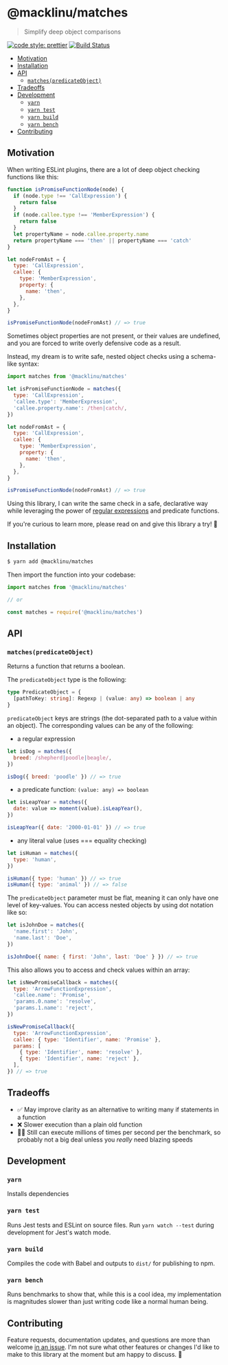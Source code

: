 # @macklinu/matches

> Simplify deep object comparisons

[![code style: prettier](https://img.shields.io/badge/code_style-prettier-ff69b4.svg)](https://github.com/prettier/prettier)
[![Build Status](https://travis-ci.org/macklinu/matches.svg?branch=master)](https://travis-ci.org/macklinu/matches)

<!-- START doctoc generated TOC please keep comment here to allow auto update -->
<!-- DON'T EDIT THIS SECTION, INSTEAD RE-RUN doctoc TO UPDATE -->

- [Motivation](#motivation)
- [Installation](#installation)
- [API](#api)
  - [`matches(predicateObject)`](#matchespredicateobject)
- [Tradeoffs](#tradeoffs)
- [Development](#development)
  - [`yarn`](#yarn)
  - [`yarn test`](#yarn-test)
  - [`yarn build`](#yarn-build)
  - [`yarn bench`](#yarn-bench)
- [Contributing](#contributing)

<!-- END doctoc generated TOC please keep comment here to allow auto update -->

## Motivation

When writing ESLint plugins, there are a lot of deep object checking functions
like this:

```js
function isPromiseFunctionNode(node) {
  if (node.type !== 'CallExpression') {
    return false
  }
  if (node.callee.type !== 'MemberExpression') {
    return false
  }
  let propertyName = node.callee.property.name
  return propertyName === 'then' || propertyName === 'catch'
}

let nodeFromAst = {
  type: 'CallExpression',
  callee: {
    type: 'MemberExpression',
    property: {
      name: 'then',
    },
  },
}

isPromiseFunctionNode(nodeFromAst) // => true
```

Sometimes object properties are not present, or their values are undefined, and
you are forced to write overly defensive code as a result.

Instead, my dream is to write safe, nested object checks using a schema-like
syntax:

```js
import matches from '@macklinu/matches'

let isPromiseFunctionNode = matches({
  type: 'CallExpression',
  'callee.type': 'MemberExpression',
  'callee.property.name': /then|catch/,
})

let nodeFromAst = {
  type: 'CallExpression',
  callee: {
    type: 'MemberExpression',
    property: {
      name: 'then',
    },
  },
}

isPromiseFunctionNode(nodeFromAst) // => true
```

Using this library, I can write the same check in a safe, declarative way while
leveraging the power of
[regular expressions](https://developer.mozilla.org/en-US/docs/Web/JavaScript/Guide/Regular_Expressions)
and predicate functions.

If you're curious to learn more, please read on and give this library a try! 🙂

## Installation

```sh
$ yarn add @macklinu/matches
```

Then import the function into your codebase:

```js
import matches from '@macklinu/matches'

// or

const matches = require('@macklinu/matches')
```

## API

### `matches(predicateObject)`

Returns a function that returns a boolean.

The `predicateObject` type is the following:

```ts
type PredicateObject = {
  [pathToKey: string]: Regexp | (value: any) => boolean | any
}
```

`predicateObject` keys are strings (the dot-separated path to a value within an
object). The corresponding values can be any of the following:

- a regular expression

```js
let isDog = matches({
  breed: /shepherd|poodle|beagle/,
})

isDog({ breed: 'poodle' }) // => true
```

- a predicate function: `(value: any) => boolean`

```js
let isLeapYear = matches({
  date: value => moment(value).isLeapYear(),
})

isLeapYear({ date: '2000-01-01' }) // => true
```

- any literal value (uses === equality checking)

```js
let isHuman = matches({
  type: 'human',
})

isHuman({ type: 'human' }) // => true
isHuman({ type: 'animal' }) // => false
```

The `predicateObject` parameter must be flat, meaning it can only have one level
of key-values. You can access nested objects by using dot notation like so:

```js
let isJohnDoe = matches({
  'name.first': 'John',
  'name.last': 'Doe',
})

isJohnDoe({ name: { first: 'John', last: 'Doe' } }) // => true
```

This also allows you to access and check values within an array:

```js
let isNewPromiseCallback = matches({
  type: 'ArrowFunctionExpression',
  'callee.name': 'Promise',
  'params.0.name': 'resolve',
  'params.1.name': 'reject',
})

isNewPromiseCallback({
  type: 'ArrowFunctionExpression',
  callee: { type: 'Identifier', name: 'Promise' },
  params: [
    { type: 'Identifier', name: 'resolve' },
    { type: 'Identifier', name: 'reject' },
  ],
}) // => true
```

## Tradeoffs

- ✅ May improve clarity as an alternative to writing many if statements in a
  function
- ❌ Slower execution than a plain old function
- 🤷‍♂️ Still can execute millions of times per second per the benchmark, so
  probably not a big deal unless you _really_ need blazing speeds

## Development

### `yarn`

Installs dependencies

### `yarn test`

Runs Jest tests and ESLint on source files. Run `yarn watch --test` during
development for Jest's watch mode.

### `yarn build`

Compiles the code with Babel and outputs to `dist/` for publishing to npm.

### `yarn bench`

Runs benchmarks to show that, while this is a cool idea, my implementation is
magnitudes slower than just writing code like a normal human being.

## Contributing

Feature requests, documentation updates, and questions are more than welcome
[in an issue](https://github.com/macklinu/matches/issues/new). I'm not sure what
other features or changes I'd like to make to this library at the moment but am
happy to discuss. 🙂
